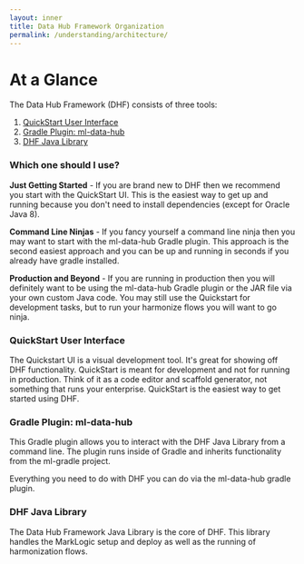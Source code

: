 ```yaml
---
layout: inner
title: Data Hub Framework Organization
permalink: /understanding/architecture/
---
```


# At a Glance
The Data Hub Framework (DHF) consists of three tools:
1. [QuickStart User Interface](#quickstart-user-interface)
1. [Gradle Plugin: ml-data-hub](#gradle-plugin-ml-data-hub)
1. [DHF Java Library](#dhf-java-library)

### Which one should I use?

**Just Getting Started** - If you are brand new to DHF then we recommend you start with the QuickStart UI. This is the easiest way to get up and running because you don't need to install dependencies (except for Oracle Java 8).

**Command Line Ninjas** - If you fancy yourself a command line ninja then you may want to start with the ml-data-hub Gradle plugin. This approach is the second easiest approach and you can be up and running in seconds if you already have gradle installed.

**Production and Beyond** - If you are running in production then you will definitely want to be using the ml-data-hub Gradle plugin or the JAR file via your own custom Java code. You may still use the Quickstart for development tasks, but to run your harmonize flows you will want to go ninja.

### QuickStart User Interface
The Quickstart UI is a visual development tool. It's great for showing off DHF functionality. QuickStart is meant for development and not for running in production. Think of it as a code editor and scaffold generator, not something that runs your enterprise. QuickStart is the easiest way to get started using DHF.

### Gradle Plugin: ml-data-hub
This Gradle plugin allows you to interact with the DHF Java Library from a command line. The plugin runs inside of Gradle and inherits functionality from the ml-gradle project.

Everything you need to do with DHF you can do via the ml-data-hub gradle plugin.

### DHF Java Library
The Data Hub Framework Java Library is the core of DHF. This library handles the MarkLogic setup and deploy as well as the running of harmonization flows.
